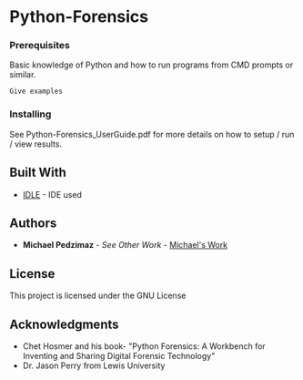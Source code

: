 # Python-Forensics


### Prerequisites

Basic knowledge of Python and how to run programs from CMD prompts or similar.

```
Give examples
```

### Installing

See Python-Forensics_UserGuide.pdf for more details on how to setup / run / view results.


## Built With

* [IDLE](https://www.python.org/downloads/) - IDE used

## Authors

* **Michael Pedzimaz** - *See Other Work* - [Michael's Work](https://github.com/mpedzi03)

## License

This project is licensed under the GNU License

## Acknowledgments

* Chet Hosmer and his book- "Python Forensics: A Workbench for Inventing and Sharing Digital Forensic Technology"
* Dr. Jason Perry from Lewis University
